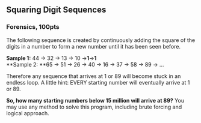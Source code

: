 ## Squaring Digit Sequences

### Forensics, 100pts

The following sequence is created by continuously adding the square of the digits in a number to form a new number until it has been seen before.

**Sample 1:** 44 → 32 → 13 → 10 →**1**→**1**  
**Sample 2: **65 → 51 → 26 → 40 → 16 → 37 → 58 → 89 → ...

Therefore any sequence that arrives at 1 or 89 will become stuck in an endless loop. A little hint: EVERY starting number will eventually arrive at 1 or 89.

**So, how many starting numbers below 15 million will arrive at 89?** You may use any method to solve this program, including brute forcing and logical approach.

